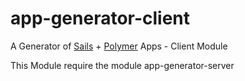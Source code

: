 # app-generator-client

A Generator of [Sails](http://sailsjs.org) + [Polymer](https://www.polymer-project.org/1.0/) Apps  - Client Module

This Module require the module app-generator-server
